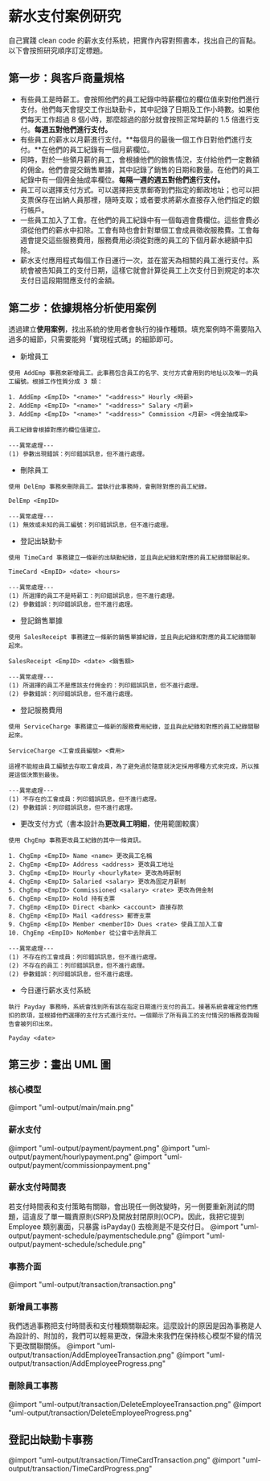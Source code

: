 # 薪水支付案例研究
自己實踐 clean code 的薪水支付系統，把實作內容對照書本，找出自己的盲點。以下會按照研究順序訂定標題。

## 第一步：與客戶商量規格
- 有些員工是時薪工。會按照他們的員工紀錄中時薪欄位的欄位值來對他們進行支付。他們每天會提交工作出缺勤卡，其中記錄了日期及工作小時數。如果他們每天工作超過 8 個小時，那麼超過的部分就會按照正常時薪的 1.5 倍進行支付。**每週五對他們進行支付。**
- 有些員工的薪水以月薪進行支付。**每個月的最後一個工作日對他們進行支付。**在他們的員工紀錄有一個月薪欄位。
- 同時，對於一些領月薪的員工，會根據他們的銷售情況，支付給他們一定數額的佣金。他們會提交銷售單據，其中記錄了銷售的日期和數量。在他們的員工紀錄中有一個佣金抽成率欄位。**每隔一週的週五對他們進行支付。**
- 員工可以選擇支付方式。可以選擇把支票郵寄到們指定的郵政地址；也可以把支票保存在出納人員那裡，隨時支取；或者要求將薪水直接存入他們指定的銀行帳戶。
- 一些員工加入了工會。在他們的員工紀錄中有一個每週會費欄位。這些會費必須從他們的薪水中扣除。工會有時也會針對單個工會成員徵收服務費。工會每週會提交這些服務費用，服務費用必須從對應的員工的下個月薪水總額中扣除。
- 薪水支付應用程式每個工作日運行一次，並在當天為相關的員工進行支付。系統會被告知員工的支付日期，這樣它就會計算從員工上次支付日到規定的本次支付日這段期間應支付的金額。

## 第二步：依據規格分析使用案例
透過建立**使用案例**，找出系統的使用者會執行的操作種類。填充案例時不需要陷入過多的細節，只需要能夠「實現程式碼」的細節即可。
- 新增員工
```
使用 AddEmp 事務來新增員工。此事務包含員工的名字、支付方式會用到的地址以及唯一的員工編號。根據工作性質分成 3 類：

1. AddEmp <EmpID> "<name>" "<address>" Hourly <時薪>
2. AddEmp <EmpID> "<name>" "<address>" Salary <月薪>
3. AddEmp <EmpID> "<name>" "<address>" Commission <月薪> <佣金抽成率>

員工紀錄會根據對應的欄位值建立。

---異常處理---
(1) 參數出現錯誤：列印錯誤訊息，但不進行處理。

```
- 刪除員工
```
使用 DelEmp 事務來刪除員工。當執行此事務時，會刪除對應的員工紀錄。

DelEmp <EmpID>

---異常處理---
(1) 無效或未知的員工編號：列印錯誤訊息，但不進行處理。
```
- 登記出缺勤卡
```
使用 TimeCard 事務建立一條新的出缺勤紀錄，並且與此紀錄和對應的員工紀錄關聯起來。

TimeCard <EmpID> <date> <hours>

---異常處理---
(1) 所選擇的員工不是時薪工：列印錯誤訊息，但不進行處理。
(2) 參數錯誤：列印錯誤訊息，但不進行處理。
```
- 登記銷售單據
```
使用 SalesReceipt 事務建立一條新的銷售單據紀錄，並且與此紀錄和對應的員工紀錄關聯起來。

SalesReceipt <EmpID> <date> <銷售額>

---異常處理---
(1) 所選擇的員工不是應該支付佣金的：列印錯誤訊息，但不進行處理。
(2) 參數錯誤：列印錯誤訊息，但不進行處理。
```
- 登記服務費用
```
使用 ServiceCharge 事務建立一條新的服務費用紀錄，並且與此紀錄和對應的員工紀錄關聯起來。

ServiceCharge <工會成員編號> <費用>

這裡不能經由員工編號去存取工會成員，為了避免過於隨意就決定採用哪種方式來完成，所以推遲這個決策到最後。

---異常處理---
(1) 不存在的工會成員：列印錯誤訊息，但不進行處理。
(2) 參數錯誤：列印錯誤訊息，但不進行處理。
```
- 更改支付方式（書本設計為**更改員工明細**，使用範圍較廣）
```
使用 ChgEmp 事務更改員工紀錄的其中一條資訊。

1. ChgEmp <EmpID> Name <name> 更改員工名稱
2. ChgEmp <EmpID> Address <address> 更改員工地址
3. ChgEmp <EmpID> Hourly <hourlyRate> 更改為時薪制
4. ChgEmp <EmpID> Salaried <salary> 更改為固定月薪制
5. ChgEmp <EmpID> Commissioned <salary> <rate> 更改為佣金制
6. ChgEmp <EmpID> Hold 持有支票
7. ChgEmp <EmpID> Direct <bank> <account> 直接存款
8. ChgEmp <EmpID> Mail <address> 郵寄支票
9. ChgEmp <EmpID> Member <memberID> Dues <rate> 使員工加入工會
10. ChgEmp <EmpID> NoMember 從公會中去除員工

---異常處理---
(1) 不存在的工會成員：列印錯誤訊息，但不進行處理。
(2) 不存在的員工：列印錯誤訊息，但不進行處理。
(2) 參數錯誤：列印錯誤訊息，但不進行處理。
```
- 今日運行薪水支付系統
```
執行 Payday 事務時，系統會找到所有該在指定日期進行支付的員工。接著系統會確定他們應扣的款項，並根據他們選擇的支付方式進行支付。一個顯示了所有員工的支付情況的帳務查詢報告會被列印出來。

Payday <date>
```

## 第三步：畫出 UML 圖
### 核心模型
@import "uml-output/main/main.png"

### 薪水支付
@import "uml-output/payment/payment.png"
@import "uml-output/payment/hourlypayment.png"
@import "uml-output/payment/commissionpayment.png"

### 薪水支付時間表
若支付時間表和支付策略有關聯，會出現任一側改變時，另一側要重新測試的問題，這違反了單一職責原則(SRP)及開放封閉原則(OCP)。因此，我把它提到 Employee 類別裏面，只暴露 isPayday() 去檢測是不是交付日。
@import "uml-output/payment-schedule/paymentschedule.png"
@import "uml-output/payment-schedule/schedule.png"

### 事務介面
@import "uml-output/transaction/transaction.png"

### 新增員工事務
我們透過事務把支付時間表和支付種類關聯起來。這麼設計的原因是因為事務是人為設計的、附加的，我們可以輕易更改，保證未來我們在保持核心模型不變的情況下更改關聯關係。
@import "uml-output/transaction/AddEmployeeTransaction.png"
@import "uml-output/transaction/AddEmployeeProgress.png"

### 刪除員工事務
@import "uml-output/transaction/DeleteEmployeeTransaction.png"
@import "uml-output/transaction/DeleteEmployeeProgress.png"

## 登記出缺勤卡事務
@import "uml-output/transaction/TimeCardTransaction.png"
@import "uml-output/transaction/TimeCardProgress.png"